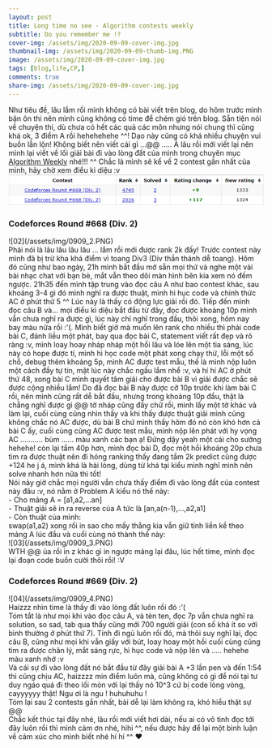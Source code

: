 ```yaml
---
layout: post
title: Long time no see - Algorithm contests weekly
subtitle: Do you remember me !?
cover-img: /assets/img/2020-09-09-cover-img.jpg
thumbnail-img: /assets/img/2020-09-09-thumb-img.PNG
image: /assets/img/2020-09-09-cover-img.jpg
tags: [blog,life,CP,]
comments: true
share-img: /assets/img/2020-09-09-cover-img.jpg
---
```


Như tiêu đề, lâu lắm rồi mình không có bài viết trên blog, do hôm trước mình bận ôn thi nên mình cũng không có time để chém gió trên blog. Sẵn tiện nói về chuyện thi, dù chưa có hết các quả các môn nhưng nói chung thì cũng khá ok, 3 điểm A rồi hehehehehe ^^!
Dạo này cũng có khá nhiều chuyện vui buồn lẫn lộn! Không biết nên viết cái gì ...@@
.....
À lâu rồi mới viết lại nên mình lại viết về lối giải bài đi vào lòng đất của mình trong chuyên mục [Algorithm Weekly](https://thuclttcs.github.io/tags/#CP) nhé!!! ^^
Chắc là mình sẽ kể về 2 contest gần nhất của mình, hãy chờ xem điều kì diệu :v <br>
![01](/assets/img/0909_1.PNG)<br>
<h3>Codeforces Round #668 (Div. 2) </h3>
![02](/assets/img/0909_2.PNG)<br>
Phải nói là lâu lâu lâu lâu ... lắm rồi mới được rank 2k đấy! Trước contest này mình đã bị trừ kha khá điểm vì toang Div3 (Div thần thánh dễ toang). Hôm đó cũng như bao ngày, 21h mình bắt đầu mở sẵn mọi thứ và nghe một vài bài nhạc chat với bạn bè, mắt vẫn theo dõi màn hình bên kia xem nó đếm ngược. 21h35 đến mình tập trung vào đọc câu A như bao contest khác, sau khoảng 3-4 gì đó mình nghĩ ra được thuật, mình hì hục code và chính thức AC ở phút thứ 5 ^^ Lúc này là thấy có động lực giải rồi đó. Tiếp đến mình đọc câu B và... mọi điều kì diệu bắt đầu từ đây, đọc được khoảng 10p mình vẫn chưa nghĩ ra được gì, lúc này chỉ nghĩ trong đầu, thôi xong, hôm nay bay màu nữa rồi :'(. Mình biết giờ mà muốn lên rank cho nhiều thì phải code bài C, đánh liều một phát, bay qua đọc bài C, statement viết rất đẹp và rõ ràng :v, mình loay hoay nháp nháp một hồi lâu và lóe lên một tia sáng, lúc này có hope được tí, mình hì học code một phát xong chạy thử, lỗi một số chỗ, debug thêm khoảng 5p, mình AC được test mẫu, thế là mình nộp luôn một cách đầy tự tin, mặt lúc này chắc ngầu lắm nhể :v, và hí hí AC ở phút thứ 48, xong bài C mình quyết tâm giải cho được bài B vì giải được chắc sẽ được cộng nhiều lắm! Do đã đọc bài B này được cỡ 10p trước khi làm bài C rồi, nên mình cũng rất dễ bắt đầu, nhưng trong khoảng 10p đầu, thật là chẳng nghĩ được gì @@ tờ nháp cũng đầy chữ rồi, mình lấy một tờ khác và làm lại, cuối cùng cũng nhìn thấy và khi thấy được thuật giải mình cũng không chắc nó AC được, dù bài B chứ mình thấy hôm đó nó còn khó hơn cả bài C ấy, cuối cùng cũng AC được test mẫu, mình nộp lên phát với hy vọng AC ........... bùm ...... màu xanh các bạn ạ! Đứng dậy yeah một cái cho sướng hehehe! còn lại tầm 40p hơn, mình đọc bài D, đọc một hồi khoảng 20p chưa tìm ra được thuật nên đi hóng ranking thấy đang tầm 2k predict cũng được +124 he j á, mình khá là hài lòng, dùng từ khá tại kiểu mình nghĩ mình nên solve nhanh hơn nữa thì tốt!<br>
Nói nảy giờ chắc mọi người vẫn chưa thấy điểm đi vào lòng đất của contest này đâu :v, nó nằm ở Problem A kiểu nó thế này:<br>
- Cho mảng A = [a1,a2,...an] <br>
- Thuật giải sẽ in ra reverse của A tức là [an,a(n-1),...,a2,a1] <br>
- Còn thuật của mình: <br> swap(a1,a2) xong rồi in sao cho mấy thằng kia vẫn giữ tính liền kề theo mảng A lúc đầu và cuối cùng nó thành thế này: <br>
![03](/assets/img/0909_3.PNG)<br>
WTH @@ ủa rồi in z khác gì in ngược mảng lại đâu, lúc hết time, mình đọc lại đoạn code buồn cười thôi rồi! :V <br>
<h3>Codeforces Round #669 (Div. 2) </h3>
![04](/assets/img/0909_4.PNG)<br>
Haizzz nhìn time là thấy đi vào lòng đất luôn rồi đó :'( <br>
Tóm tắt là như mọi khi vào đọc câu A, và tèn ten, đọc 7p vẫn chưa nghĩ ra solution, so sad, tab qua thấy cũng mới 700 người giải (con số khá ít so với bình thường ở phút thứ 7). Tính đi ngủ luôn rồi đó, mà thôi suy nghĩ lại, đọc câu B, cũng như mọi khi vẫn giấy với bút, loay hoay một hồi cuối cùng cũng tìm ra được chân lý, mắt sáng rực, hì hục code và nộp lên và ..... hehehe màu xanh nhớ :v <br>
Và cái sự đi vào lòng đất nó bắt đầu từ đây giải bài A +3 lần pen và đến 1:54 thì cũng chịu AC, haizzzz min điểm luôn mà, cũng không có gì để nói tại tư duy ngáo quá đi theo lối mòn với lại thấy nó 10^3 cứ bị code lòng vòng, cayyyyyy thật! Ngu ơi là ngu ! huhuhuhu ! <br>
Tóm lại sau 2 contests gần nhất, bài dễ lại làm không ra, khó hiểu thật sự @@ <br>
Chắc kết thúc tại đây nhé, lâu rồi mới viết hơi dài, nếu ai có vô tình đọc tới đây luôn rồi thì mình cảm ơn nhé, hihi ^^, nếu được hãy để lại một bình luận về cảm xúc cho mình biết nhé hí hí ^^ ❤️
